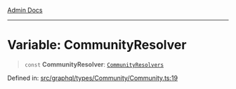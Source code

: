 [Admin Docs](/)

***

# Variable: CommunityResolver

> `const` **CommunityResolver**: [`CommunityResolvers`](../type-aliases/CommunityResolvers.md)

Defined in: [src/graphql/types/Community/Community.ts:19](https://github.com/Suyash878/talawa-api/blob/dd80c416ddd46afdb07c628dc824194bc09930cc/src/graphql/types/Community/Community.ts#L19)

